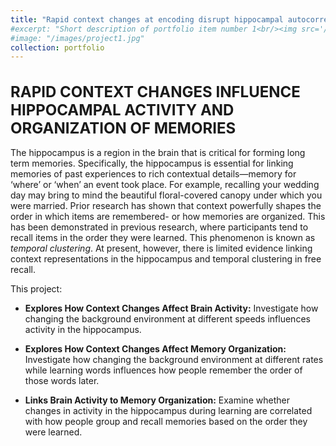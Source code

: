 ```yaml
---
title: "Rapid context changes at encoding disrupt hippocampal autocorrelation and reduct temporal clustering of free recall"
#excerpt: "Short description of portfolio item number 1<br/><img src='/images/500x300.png'>"
#image: "/images/project1.jpg"
collection: portfolio
---
```


<h1 style="font-size:24px;">RAPID CONTEXT CHANGES INFLUENCE HIPPOCAMPAL ACTIVITY AND ORGANIZATION OF MEMORIES</h1>


The hippocampus is a region in the brain that is critical for forming long term memories. Specifically, the hippocampus is essential for linking memories of past experiences to rich contextual details—memory for ‘where’ or ‘when’ an event took place. For example, recalling your wedding day may bring to mind the beautiful floral-covered canopy under which you were married. Prior research has shown that context powerfully shapes the order in which items are remembered- or how memories are organized. This has been demonstrated in previous research, where participants tend to recall items in the order they were learned. This phenomenon is known as _temporal clustering_. At present, however, there is limited evidence linking context representations in the hippocampus and temporal clustering in free recall.

This project:

* **Explores How Context Changes Affect Brain Activity:** Investigate how changing the background environment at different speeds influences activity in the hippocampus.

* **Explores How Context Changes Affect Memory Organization:** Investigate how changing the background environment at different rates while learning words influences how people remember the order of those words later.

* **Links Brain Activity to Memory Organization:** Examine whether changes in activity in the hippocampus during learning are correlated with how people group and recall memories based on the order they were learned.


